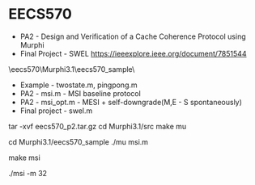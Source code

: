 # EECS570
- PA2 - Design and Verification of a Cache Coherence Protocol using Murphi
- Final Project - SWEL https://ieeexplore.ieee.org/document/7851544

\eecs570\Murphi3.1\eecs570_sample\
 - Example - twostate.m, pingpong.m
 - PA2 - msi.m - MSI baseline protocol
 - PA2 - msi_opt.m - MESI + self-downgrade(M,E - S spontaneously)
 - Final project - swel.m


<!-- Step 0. Build Murphi -->

tar -xvf eecs570_p2.tar.gz
cd Murphi3.1/src
make mu

<!-- Step 1. Compile Murphi source -->

cd Murphi3.1/eecs570_sample
./mu msi.m

<!-- This will generate a C source file named msi.C -->

<!-- Step 2. Compile C code generated by Murphi -->

make msi

<!-- Step 3. Run -->

./msi -m 32

<!-- Without "-m 32", it will shows "The hash table is full.". -->

